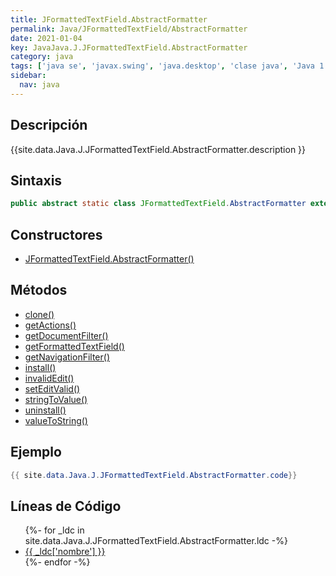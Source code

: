 ```yaml
---
title: JFormattedTextField.AbstractFormatter
permalink: Java/JFormattedTextField/AbstractFormatter
date: 2021-01-04
key: JavaJava.J.JFormattedTextField.AbstractFormatter
category: java
tags: ['java se', 'javax.swing', 'java.desktop', 'clase java', 'Java 1.4']
sidebar: 
  nav: java
---
```


## Descripción
{{site.data.Java.J.JFormattedTextField.AbstractFormatter.description }}

## Sintaxis
~~~java
public abstract static class JFormattedTextField.AbstractFormatter extends Object implements Serializable
~~~

## Constructores
* [JFormattedTextField.AbstractFormatter()](/Java/JFormattedTextField/AbstractFormatter/JFormattedTextField/AbstractFormatter/)

## Métodos
* [clone()](/Java/JFormattedTextField/AbstractFormatter/clone)
* [getActions()](/Java/JFormattedTextField/AbstractFormatter/getActions)
* [getDocumentFilter()](/Java/JFormattedTextField/AbstractFormatter/getDocumentFilter)
* [getFormattedTextField()](/Java/JFormattedTextField/AbstractFormatter/getFormattedTextField)
* [getNavigationFilter()](/Java/JFormattedTextField/AbstractFormatter/getNavigationFilter)
* [install()](/Java/JFormattedTextField/AbstractFormatter/install)
* [invalidEdit()](/Java/JFormattedTextField/AbstractFormatter/invalidEdit)
* [setEditValid()](/Java/JFormattedTextField/AbstractFormatter/setEditValid)
* [stringToValue()](/Java/JFormattedTextField/AbstractFormatter/stringToValue)
* [uninstall()](/Java/JFormattedTextField/AbstractFormatter/uninstall)
* [valueToString()](/Java/JFormattedTextField/AbstractFormatter/valueToString)

## Ejemplo
~~~java
{{ site.data.Java.J.JFormattedTextField.AbstractFormatter.code}}
~~~

## Líneas de Código
<ul>
{%- for _ldc in site.data.Java.J.JFormattedTextField.AbstractFormatter.ldc -%}
   <li>
       <a href="{{_ldc['url'] }}">{{ _ldc['nombre'] }}</a>
   </li>
{%- endfor -%}
</ul>
